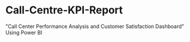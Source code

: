 # Call-Centre-KPI-Report
 "Call Center Performance Analysis and Customer Satisfaction Dashboard"
Using Power BI
